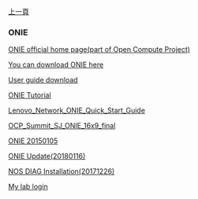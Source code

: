 [上一頁](/blog/)

### ONIE

[ONIE official home page(part of Open Compute Project)](https://opencomputeproject.github.io/onie/)

[You can download ONIE here](/blog/ONIE/download/)

[User guide download](/blog/ONIE/guide/)

[ONIE Tutorial](/blog/ONIE/tutorial/)

[Lenovo_Network_ONIE_Quick_Start_Guide](https://jian-hong-wu.github.io/blog/ONIE/Lenovo_Network_ONIE_Quick_Start_Guide.pdf)

[OCP_Summit_SJ_ONIE_16x9_final](https://jian-hong-wu.github.io/blog/ONIE/OCP_Summit_SJ_ONIE_16x9_final.pdf)

[ONIE 20150105](https://jian-hong-wu.github.io/blog/ONIE/ONIE_20150105.pdf)

[ONIE Update(20180116)](https://jian-hong-wu.github.io/blog/ONIE/ONIE_Update(20180116).pdf)

[NOS DIAG Installation(20171226)](https://jian-hong-wu.github.io/blog/ONIE/NOS_DIAG_Installation(20171226).pdf)

[My lab login](/blog/ONIE/Login/)

